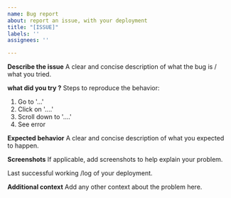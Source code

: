 ```yaml
---
name: Bug report
about: report an issue, with your deployment
title: "[ISSUE]"
labels: ''
assignees: ''

---
```


**Describe the issue**
A clear and concise description of what the bug is / what you tried.

**what did you try ?**
Steps to reproduce the behavior:
1. Go to '...'
2. Click on '....'
3. Scroll down to '....'
4. See error

**Expected behavior**
A clear and concise description of what you expected to happen.

**Screenshots**
If applicable, add screenshots to help explain your problem.

Last successful working /log of your deployment.

**Additional context**
Add any other context about the problem here.

